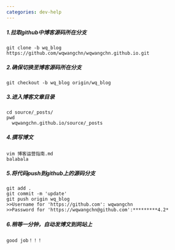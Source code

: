 ```yaml
---
categories: dev-help
---
```


##### 1.拉取github中博客源码所在分支
```
git clone -b wq_blog https://github.com/wqwangchn/wqwangchn.github.io.git
```
##### 2.确保切换至博客源码所在分支
```
git checkout -b wq_blog origin/wq_blog
```
##### 3.进入博客文章目录
```
cd source/_posts/
pwd
  wqwangchn.github.io/source/_posts
```

##### 4.撰写博文
```
vim 博客运营指南.md
balabala
```
##### 5.将代码push到github上的源码分支
```
git add .
git commit -m 'update'
git push origin wq_blog
>>Username for 'https://github.com': wqwangchn
>>Password for 'https://wqwangchn@github.com':*********4.2*
```
##### 6.稍等一分钟，自动发博文到网站上
```
good job！！！
```